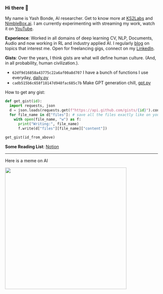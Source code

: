 ### Hi there 👋

My name is Yash Bonde, AI researcher. Get to know more at [KS2Labs](https://github.com/ks2labs) and [NimbleBox.ai](https://github.com/NimbleBoxAI). I am currently experimenting with streaming my work, watch it on [YouTube](https://www.youtube.com/playlist?list=PLDwlXbwbl9GN4byp44SmqzrRGwHNbUqg3).

**Experience**: Worked in all domains of deep learning CV, NLP, Documents, Audio and now working in RL and industry applied AI. I regularly [blog](https://yashbonde.github.io/musings.html) on topics that interest me. Open for freelancing gigs, connect on my [LinkedIn](https://www.linkedin.com/in/yash-bonde/).

**Gists**: Over the years, I think gists are what will define human culture. (And, in all probability, human civilization.).

- `62df9d16858a43775c22a6af00a8d707` I have a bunch of functions I use everyday, [daily.py](https://gist.github.com/yashbonde/62df9d16858a43775c22a6af00a8d707)
- `cadb515b6c658f18147d948fac685c7b` Make GPT generation chill, [gpt.py](https://gist.github.com/yashbonde/cadb515b6c658f18147d948fac685c7b)

How to get any gist:

```python
def get_gist(id):
  import requests, json
  d = json.loads(requests.get(f"https://api.github.com/gists/{id}").content.decode("utf-8"))
  for file_name in d["files"]: # save all the files exactly like on your gist
    with open(file_name, "w") as f:
      print("Writing:", file_name)
      f.write(d["files"][file_name]["content"])
        
get_gist(id_from_above)
```

**Some Reading List**: [Notion](https://www.notion.so/nimblebox/NBX-Reading-List-7bee4b69363c4cd99aad9891dd4cf544)

<hr>

Here is a meme on AI

<img src="https://i.imgur.com/NFe4C3U.jpg" height=400px>
<!-- <img src="https://memeguy.com/photos/images/what-ai-actually-is-327606.jpg" height=400px> -->
